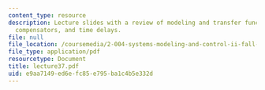 ```yaml
---
content_type: resource
description: Lecture slides with a review of modeling and transfer functions, passive
  compensators, and time delays.
file: null
file_location: /coursemedia/2-004-systems-modeling-and-control-ii-fall-2007/e9aa7149ed6efc85e795ba1c4b5e332d_lecture37.pdf
file_type: application/pdf
resourcetype: Document
title: lecture37.pdf
uid: e9aa7149-ed6e-fc85-e795-ba1c4b5e332d
---
```

